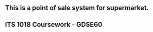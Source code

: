 <h2 class="code-line" data-line-start=0 data-line-end=1 ><a id="This_is_a_point_of_sale_system_for_supermarket_0"></a>This is a point of sale system for supermarket.</h2>
<h2 class="code-line" data-line-start=2 data-line-end=3 ><a id="ITS_1018_Coursework__GDSE60_2"></a>ITS 1018 Coursework - GDSE60</h2>